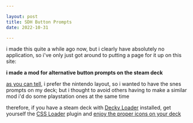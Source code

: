```yaml
---

layout: post
title: SDH Button Prompts
date: 2022-10-31

---
```


i made this quite a while ago now, but i clearly have absolutely no application, so i've only just got around to putting a page for it up on this site:

**i made a mod for alternative button prompts on the steam deck**

[as you can tell](stadt/thoughts#abxy), i prefer the nintendo layout, so i wanted to have the snes prompts on my deck; but i thought to avoid others having to make a similar mod i'd do some playstation ones at the same time

therefore, if you have a steam deck with [Decky Loader](https://github.com/SteamDeckHomebrew/decky-loader) installed, get yourself the [CSS Loader](https://github.com/suchmememanyskill/SDH-CssLoader) plugin and [enjoy the proper icons on your deck](/utilities/steam-deck/)
